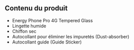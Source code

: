 ## Contenu du produit

* Energy Phone Pro 4G Tempered Glass
* Lingette humide
* Chiffon sec
* Autocollant pour éliminer les impuretés (Dust-absorber)
* Autocollant guide (Guide Sticker)
